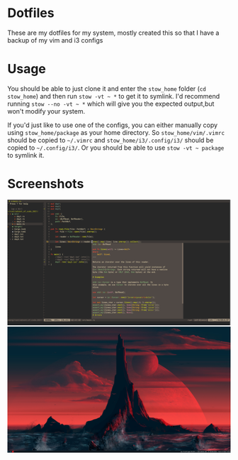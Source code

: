 # Dotfiles

These are my dotfiles for my system, mostly created this so that I have a backup of my vim and i3 configs

# Usage

You should be able to just clone it and enter the `stow_home` folder (`cd stow_home`) and then run `stow -vt ~ *` to get it to symlink.
I'd recommend running `stow --no -vt ~ *` which will give you the expected output,but won't modify your system.

If you'd just like to use one of the configs, you can either manually copy using `stow_home/package` as your home directory.
So `stow_home/vim/.vimrc` should be copied to `~/.vimrc` and `stow_home/i3/.config/i3/` should be copied to `~/.config/i3/`.
Or you should be able to use `stow -vt ~ package` to symlink it.

# Screenshots

![Vim](screenshots/vim-setup.png)
![Desktop](screenshots/desktop.png)

